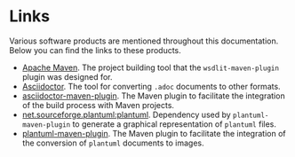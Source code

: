 <!--
  #%L
  wsdlit
  %%
  Copyright (C) 2021 - 2022 Axencia para a Modernización Tecnolóxica de Galicia (AMTEGA) - Xunta de Galicia
  %%
  This file is part of "wsdlit".
  
  "wsdlit" is free software: you can redistribute it and/or modify
  it under the terms of:
  European Union Public License, either Version 1.2 or – as soon
  they will be approved by the European Commission - subsequent versions of
  the EUPL;
  
  "wsdlit" is distributed in the hope that it will be useful,
  but WITHOUT ANY WARRANTY; without even the implied warranty of
  MERCHANTABILITY or FITNESS FOR A PARTICULAR PURPOSE. See the
  European Union Public License for more details.
  
  You may obtain a copy of tce European Union Public Licence at:
  http://joinup.ec.europa.eu/software/page/eupl/licence-eupl
  #L%
  -->

# Links
Various software products are mentioned throughout this documentation.
Below you can find the links to these products.

* [Apache Maven](https://maven.apache.org).
  The project building tool that the `wsdlit-maven-plugin` plugin was designed for.
* [Asciidoctor](https://asciidoctor.org).
  The tool for converting `.adoc` documents to other formats.
* [asciidoctor-maven-plugin](https://docs.asciidoctor.org/maven-tools/latest/).
  The Maven plugin to facilitate the integration of the build process with Maven projects.
* [net.sourceforge.plantuml:plantuml](https://plantuml.com).
  Dependency used by `plantuml-maven-plugin` to generate a graphical representation of `plantuml` files.
* [plantuml-maven-plugin](https://github.com/arnaudroques/maven-plantuml-plugin).
  The Maven plugin to facilitate the integration of the conversion of `plantuml` documents to images.